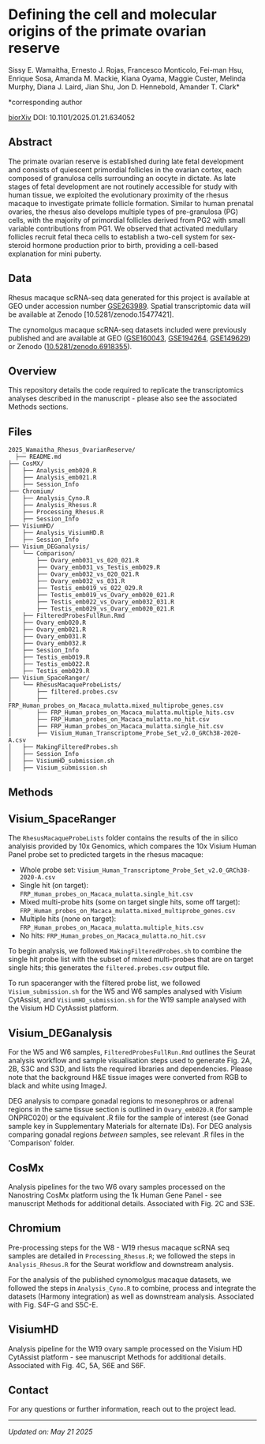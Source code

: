 # Defining the cell and molecular origins of the primate ovarian reserve

Sissy E. Wamaitha, Ernesto J. Rojas, Francesco Monticolo, Fei-man Hsu, Enrique Sosa, Amanda M. Mackie, Kiana Oyama, Maggie Custer, Melinda Murphy, Diana J. Laird, Jian Shu, Jon D. Hennebold, Amander T. Clark*
  
*corresponding author

[biorXiv](https://www.biorxiv.org/content/10.1101/2025.01.21.634052v1.full) DOI: 10.1101/2025.01.21.634052


## Abstract
The primate ovarian reserve is established during late fetal development and consists of quiescent primordial follicles in the ovarian cortex, each composed of granulosa cells surrounding an oocyte in dictate. As late stages of fetal development are not routinely accessible for study with human tissue, we exploited the evolutionary proximity of the rhesus macaque to investigate primate follicle formation. Similar to human prenatal ovaries, the rhesus also develops multiple types of pre-granulosa (PG) cells, with the majority of primordial follicles derived from PG2 with small variable contributions from PG1. We observed that activated medullary follicles recruit fetal theca cells to establish a two-cell system for sex-steroid hormone production prior to birth, providing a cell-based explanation for mini puberty.


## Data
Rhesus macaque scRNA-seq data generated for this project is available at GEO under accession number [GSE263989](https://www.ncbi.nlm.nih.gov/geo/query/acc.cgi?acc=GSE263989). Spatial transcriptomic data will be available at Zenodo [10.5281/zenodo.15477421].

The cynomolgus macaque scRNA-seq datasets included were previously published and are available at GEO ([GSE160043](https://www.ncbi.nlm.nih.gov/geo/query/acc.cgi?acc=GSE160043), [GSE194264](https://www.ncbi.nlm.nih.gov/geo/query/acc.cgi?acc=GSE194264), [GSE149629](https://www.ncbi.nlm.nih.gov/geo/query/acc.cgi?acc=GSE149629)) or Zenodo ([10.5281/zenodo.6918355](https://zenodo.org/records/6918355)).


## Overview
This repository details the code required to replicate the transcriptomics analyses described in the manuscript - please also see the associated Methods sections.


## Files
```
2025_Wamaitha_Rhesus_OvarianReserve/
  ├── README.md
├── CosMX/
│   ├── Analysis_emb020.R
│   ├── Analysis_emb021.R
│   ├── Session_Info
├── Chromium/
│   ├── Analysis_Cyno.R
│   ├── Analysis_Rhesus.R
│   ├── Processing_Rhesus.R
│   ├── Session_Info
├── VisiumHD/
│   ├── Analysis_VisiumHD.R
│   ├── Session_Info
├── Visium_DEGanalysis/
│   └── Comparison/
│       ├── Ovary_emb031_vs_020_021.R
│       ├── Ovary_emb031_vs_Testis_emb029.R
│       ├── Ovary_emb032_vs_020_021.R
│       ├── Ovary_emb032_vs_031.R
│       ├── Testis_emb019_vs_022_029.R
│       ├── Testis_emb019_vs_Ovary_emb020_021.R
│       ├── Testis_emb022_vs_Ovary_emb032_031.R
│       ├── Testis_emb029_vs_Ovary_emb020_021.R
│   ├── FilteredProbesFullRun.Rmd
│   ├── Ovary_emb020.R
│   ├── Ovary_emb021.R
│   ├── Ovary_emb031.R
│   ├── Ovary_emb032.R
│   ├── Session_Info
│   ├── Testis_emb019.R
│   ├── Testis_emb022.R
│   ├── Testis_emb029.R
├── Visium_SpaceRanger/
│   └── RhesusMacaqueProbeLists/
│       ├── filtered.probes.csv
│       ├── FRP_Human_probes_on_Macaca_mulatta.mixed_multiprobe_genes.csv
│       ├── FRP_Human_probes_on_Macaca_mulatta.multiple_hits.csv
│       ├── FRP_Human_probes_on_Macaca_mulatta.no_hit.csv
│       ├── FRP_Human_probes_on_Macaca_mulatta.single_hit.csv
│       ├── Visium_Human_Transcriptome_Probe_Set_v2.0_GRCh38-2020-A.csv
│   ├── MakingFilteredProbes.sh
│   ├── Session_Info
│   ├── VisiumHD_submission.sh
│   ├── Visium_submission.sh
```


## Methods

## Visium_SpaceRanger

The `RhesusMacaqueProbeLists` folder contains the results of the in silico analyisis provided by 10x Genomics, which compares the 10x Visium Human Panel probe set to predicted targets in the rhesus macaque:
  
- Whole probe set: `Visium_Human_Transcriptome_Probe_Set_v2.0_GRCh38-2020-A.csv`
- Single hit (on target): `FRP_Human_probes_on_Macaca_mulatta.single_hit.csv`
- Mixed multi-probe hits (some on target single hits, some off target): `FRP_Human_probes_on_Macaca_mulatta.mixed_multiprobe_genes.csv`
- Multiple hits (none on target): `FRP_Human_probes_on_Macaca_mulatta.multiple_hits.csv`
- No hits: `FRP_Human_probes_on_Macaca_mulatta.no_hit.csv`

To begin analysis, we followed `MakingFilteredProbes.sh` to combine the single hit probe list with the subset of mixed multi-probes that are on target single hits; this generates the `filtered.probes.csv` output file.

To run spaceranger with the filtered probe list, we followed `Visium_submission.sh` for the W5 and W6 samples analysed with Visium CytAssist, and `VisiumHD_submission.sh` for the W19 sample analysed with the Visium HD CytAssist platform.


## Visium_DEGanalysis

For the W5 and W6 samples, `FilteredProbesFullRun.Rmd` outlines the Seurat analysis workflow and sample visualisation steps used to generate Fig. 2A, 2B, S3C and S3D, and lists the required libraries and dependencies. Please note that the background H&E tissue images were converted from RGB to black and white using ImageJ.

DEG analysis to compare gonadal regions to mesonephros or adrenal regions in the same tissue section is outlined in `Ovary_emb020.R` (for sample ONPRC020) or the equivalent .R file for the sample of interest (see Gonad sample key in Supplementary Materials for alternate IDs). For DEG analysis comparing gonadal regions _between_ samples, see relevant .R files in the 'Comparison' folder.


## CosMx

Analysis pipelines for the two W6 ovary samples processed on the Nanostring CosMx platform using the 1k Human Gene Panel - see manuscript Methods for additional details.  Associated with Fig. 2C and S3E.


## Chromium

Pre-processing steps for the W8 - W19 rhesus macaque scRNA seq samples are detailed in `Processing_Rhesus.R`; we followed the steps in `Analysis_Rhesus.R` for the Seurat workflow and downstream analysis. 

For the analysis of the published cynomolgus macaque datasets, we followed the steps in `Analysis_Cyno.R` to combine, process and integrate the datasets (Harmony integration) as well as downstream analysis. Associated with Fig. S4F-G and S5C-E.


## VisiumHD

Analysis pipeline for the W19 ovary sample processed on the Visium HD CytAssist platform - see manuscript Methods for additional details.  Associated with Fig. 4C, 5A, S6E and S6F.


## Contact

For any questions or further information, reach out to the project lead.

---
  
  *Updated on: May 21 2025*
  
